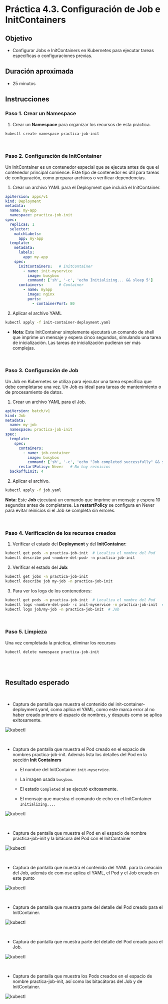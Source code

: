 # Práctica 4.3. Configuración de Job e InitContainers

## Objetivo

- Configurar Jobs e InitContainers en Kubernetes para ejecutar tareas específicas o configuraciones previas.


## Duración aproximada

- 25 minutos

## Instrucciones

### Paso 1. Crear un Namespace

1. Crear un **Namespace** para organizar los recursos de esta práctica.

```bash
kubectl create namespace practica-job-init
```

<br/>

### Paso 2. Configuración de InitContainer

Un InitContainer es un contenedor especial que se ejecuta antes de que el contenedor principal comience. Este tipo de contenedor es útil para tareas de configuración, como preparar archivos o verificar dependencias.

1. Crear un archivo YAML para el Deployment que incluirá el InitContainer.


```yaml
apiVersion: apps/v1
kind: Deployment
metadata:
  name: my-app
  namespace: practica-job-init
spec:
  replicas: 1
  selector:
    matchLabels:
      app: my-app
  template:
    metadata:
      labels:
        app: my-app
    spec:
      initContainers:   # InitContainer
        - name: init-myservice
          image: busybox
          command: ['sh', '-c', 'echo Initializing... && sleep 5']
      containers:       # Container 
        - name: myapp
          image: nginx
          ports:
            - containerPort: 80


```

2. Aplicar el archivo YAML

```bash
kubectl apply -f init-container-deployment.yaml
```

- **Nota**: Este InitContainer simplemente ejecutará un comando de shell que imprime un mensaje y espera cinco segundos, simulando una tarea de inicialización. Las tareas de inicialización pudieran ser más complejas.


<br/> 

### Paso 3. Configuración de Job

Un Job en Kubernetes se utiliza para ejecutar una tarea específica que debe completarse una vez. Un Job es ideal para tareas de mantenimiento o de procesamiento de datos.

1. Crear un archivo YAML para el Job.

```yaml
apiVersion: batch/v1
kind: Job
metadata:
  name: my-job
  namespace: practica-job-init
spec:
  template:
    spec:
      containers:
        - name: job-container
          image: busybox
          command: ['sh', '-c', 'echo "Job completed successfully" && sleep 10']
      restartPolicy: Never   # No hay reinicios 
  backoffLimit: 4
```

2. Aplicar el archivo.

```bash
kubectl apply -f job.yaml
```

**Nota**: Este **Job** ejecutará un comando que imprime un mensaje y espera 10 segundos antes de completarse. La **restartPolicy** se configura en Never para evitar reinicios si el Job se completa sin errores.

<br/>

### Paso 4. Verificación de los recursos creados

1. Verificar el estado del **Deployment** y del **InitContainer**:

```bash
kubectl get pods -n practica-job-init  # Localiza el nombre del Pod
kubectl describe pod <nombre-del-pod> -n practica-job-init
```

2. Verificar el estado del **Job**:

```bash
kubectl get jobs -n practica-job-init
kubectl describe job my-job -n practica-job-init
```

3. Para ver los logs de los contenedores:

```bash
kubectl get pods -n practica-job-init  # Localiza el nombre del Pod
kubectl logs <nombre-del-pod> -c init-myservice -n practica-job-init  # InitContainer
kubectl logs job/my-job -n practica-job-init  # Job
```

<br/> 

### Paso 5. Limpieza 

Una vez completada la práctica, eliminar los recursos

```bash
kubectl delete namespace practica-job-init
```

<br/><br/>

## Resultado esperado

<br/>

- Captura de pantalla que muestra el contenido del init-container-deployment.yaml, como aplica el YAML, como este marca error al no haber creado primero el espacio de nombres, y después como se aplica exitosamente.

![kubectl](../images/u4_3_1.png)


<br/>

- Captura de pantalla que muestra el Pod creado en el espacio de nombres practica-job-init. Además lista los detalles del Pod en la sección **Init Containers**

    - El nombre del InitContainer `init-myservice`.
    
    - La imagen usada `busybox`.

    - El estado `Completed` si se ejecutó exitosamente.

    - El mensaje que muestra el comando de echo en el InitContainer `Initializing...`.

![kubectl](../images/u4_3_2.png)


<br/>

- Captura de pantalla que muestra el Pod en el espacio de nombre practica-job-init y la bitácora del Pod con el InitContainer

![kubectl](../images/u4_3_3.png)


<br/>

- Captura de pantalla que muestra el contenido del YAML para la creación del Job, además de com ose aplica el YAML, el Pod y el Job creado en este punto

![kubectl](../images/u4_3_4.png)

<br/>

- Captura de pantalla que muestra parte del detalle del Pod creado para el InitContainer.

![kubectl](../images/u4_3_5.png)


<br/>

- Captura de pantalla que muestra parte del detalle del Pod creado para el Job.

![kubectl](../images/u4_3_6.png)


<br/>

- Captura de pantalla que muestra los Pods creados en el espacio de nombre practica-job-init, así como las bitacátoras del Job y de InitContainer.

![kubectl](../images/u4_3_7.png)


